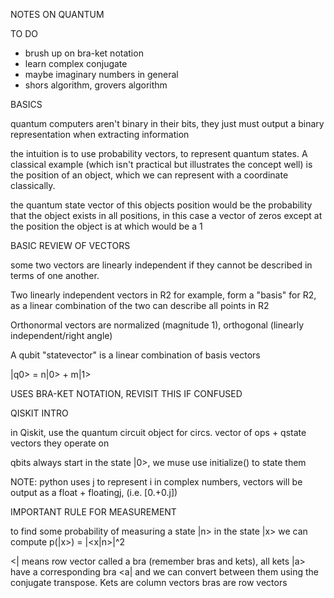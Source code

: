 
NOTES ON QUANTUM


TO DO

- brush up on bra-ket notation
- learn complex conjugate
- maybe imaginary numbers in general
- shors algorithm, grovers algorithm


BASICS

quantum computers aren't binary in their bits, they just must output a binary representation when extracting information

the intuition is to use probability vectors, to represent quantum states. A classical example (which isn't practical but illustrates the concept well) is the position of an object, which we can represent with a coordinate classically.

the quantum state vector of this objects position would be the probability that the object exists in all positions, in this case a vector of zeros except at the position the object is at which would be a 1


BASIC REVIEW OF VECTORS

some two vectors are linearly independent if they cannot be described in terms of one another. 

Two linearly independent vectors in R2 for example, form a "basis" for R2, as a linear combination of the two can describe all points in R2

Orthonormal vectors are normalized (magnitude 1), orthogonal (linearly independent/right angle)

A qubit "statevector" is a linear combination of basis vectors

|q0> = n|0> + m|1>

USES BRA-KET NOTATION, REVISIT THIS IF CONFUSED

QISKIT INTRO

in Qiskit, use the quantum circuit object for circs. vector of ops + qstate vectors they operate on

qbits always start in the state |0>, we muse use initialize() to state them

NOTE: python uses j to represent i in complex numbers, vectors will be output as a float + floatingj, (i.e. [0.+0.j])

IMPORTANT RULE FOR MEASUREMENT

to find some probability of measuring a state |n> in the state |x> we can compute p(|x>) = |<x|n>|^2

<| means row vector called a bra (remember bras and kets), all kets |a> have a corresponding bra <a| and we can convert between them using the conjugate transpose. Kets are column vectors bras are row vectors


